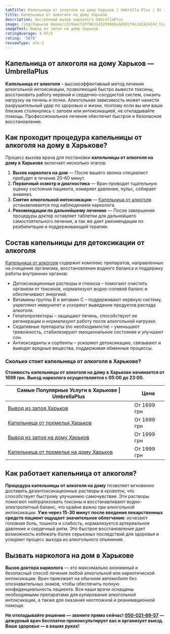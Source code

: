 ```yaml
---
tabTitle: Капельница от алкоголя на дому Харьков | Umbrella Plus | От 1699 грн
title: Капельница от алкоголя на дому Харьков
description: Экстренный вызов нарколога UmbrellaPlus
image: /img/Харьков Новое/c319aecfd3f863143299966a3d501f4c242424242_high.jpg
imageText: Вывод из запоя на дому Харьков
ratingAvarage: 4.97/5
rating: '5879'
reviewType: alk-2
---
```


## Капельница от алкоголя на дому Харьков — UmbrellaPlus

**Капельница от алкоголя** – высокоэффективный метод лечения алкогольной интоксикации, позволяющий быстро вывести токсины, восстановить работу нервной и сердечно-сосудистой систем, снизить нагрузку на печень и почки. Алкогольная зависимость может нанести разрушительный удар по здоровью и жизни, поэтому если вы или ваши близкие столкнулись с запоем или интоксикацией, не откладывайте помощь. Профессиональное лечение обеспечит быстрое и безопасное восстановление.

## Как проходит процедура капельницы от алкоголя на дому в Харькове?

Процесс вызова врача для постановки **капельницы от алкоголя на дому в Харькове** включает несколько этапов:

1. **Вызов нарколога на дом** — После вашего звонка специалист прибудет в течение 20-60 минут.
2. **Первичный осмотр и диагностика** — Врач проводит тщательную оценку состояния пациента, измеряет давление, пульс, собирает анамнез.
3. **Снятие алкогольной интоксикации**  — [Капельница от алкоголя](https://umbrella-plus.com.ua/kharkiv/kapelnica_ot_alkogola_kharkiv/) устанавливается под наблюдением нарколога.
4. **Рекомендации по дальнейшему лечению** — После завершения процедуры доктор оставляет таблетки для дальнейшего самостоятельного лечения, а так же дает рекомендации по реабилитации и поддерживающей терапии.

## Состав капельницы для детоксикации от алкоголя

[Капельница от алкоголя](https://umbrella-plus.com.ua/services/kapelnica-ot-alkogolia-umbrellaplus/) содержит комплекс препаратов, направленных на очищение организма, восстановление водного баланса и поддержку работы внутренних органов:

* Детоксикационные растворы и глюкоза – помогают очистить организм от токсинов, нормализуют водно-солевой баланс и обеспечивают энергией.
* Витамины группы B и витамин C – поддерживают нервную систему, укрепляют иммунитет и ускоряют выведение продуктов распада алкоголя.
* Гепатопротекторы – защищают печень, способствуют ее регенерации и нормализуют работу после алкогольной нагрузки.
* Седативные препараты (по необходимости) – уменьшают тревожность, стабилизируют эмоциональное состояние и улучшают сон.
* Антиоксиданты и сорбенты – ускоряют детоксикацию, связывают и выводят вредные вещества, поддерживая обменные процессы.

### Сколько стоит капельница от алкоголя в Харькове?

**Стоимость капельницы от алкоголя на дому в Харькове начинается от 1699 грн.** **Выезд нарколога осуществляется с 05:00 до 23:00.**

| Самые Популярные Услуги в Харькове \| UmbrellaPlus                              | Цена        |
| ------------------------------------------------------------------------------- | ----------- |
| [Вывод из запоя Харьков](vivod-iz-zapoia-kharkiv)                               | От 1699 грн |
| [Капельница от похмелья Харьков](Kapelnica_ot_alkogola_kharkiv)                 | От 1699 грн |
| [Вывод из запоя на дому Харьков](Vivod-iz-zapoia-na-domy-kharkiv)               | От 1999 грн |
| [Капельница от похмелья на дому Харьков](Kapelnica_ot_alkogola_na_domy_kharkiv) | От 1999 грн |

## Как работает капельница от алкоголя?

**Процедура капельницы от алкоголя на дому** позволяет мгновенно доставить дезинтоксикационные растворы в кровоток, что способствует быстрому улучшению самочувствия. Эти растворы помогают нейтрализовать токсины и восстанавливают водно-электролитный баланс, что крайне важно при алкогольной интоксикации. **Уже через 15-30 минут после введения лекарственных средств пациент ощущает значительное облегчение**: исчезают головная боль, тошнота и слабость, нормализуется артериальное давление и сердечный ритм. Это быстрое восстановление дает возможность избежать более серьезных последствий для здоровья и ускоряет процесс выхода из алкогольного опьянения.

## Вызвать нарколога на дом в Харькове

**Вызов доктора нарколога** — это максимально анонимный и безопасный способ лечения любой алкогольной или наркотической интоксикации. Врач приезжает на обычном автомобиле без опознавательных знаков, чтобы обеспечить полную конфиденциальность пациента. Все наши врачи оснащены необходимыми препаратами для купирования алкогольной интоксикации, а также для оказания неотложной и реанимационной помощи.

**Не откладывайте решение — звоните прямо сейчас!**
**[050-021-69-57](tel:0500216957) — дежурный врач бесплатно проконсультирует вас и организует выезд.**
**Ваше здоровье — в ваших руках!**

